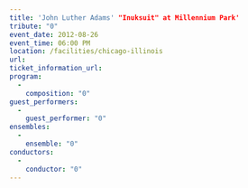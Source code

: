 ```yaml
---
title: 'John Luther Adams' "Inuksuit" at Millennium Park'
tribute: "0"
event_date: 2012-08-26
event_time: 06:00 PM
location: /facilities/chicago-illinois
url: 
ticket_information_url: 
program: 
  -
    composition: "0"
guest_performers: 
  -
    guest_performer: "0"
ensembles: 
  -
    ensemble: "0"
conductors: 
  -
    conductor: "0"
---
```

